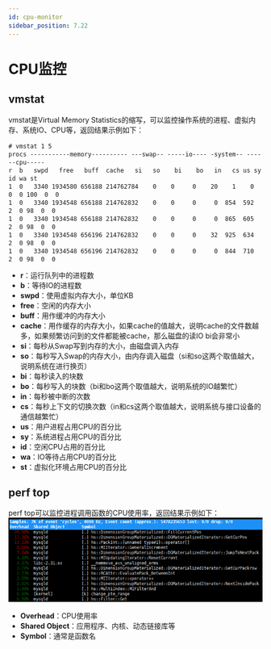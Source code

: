 ```yaml
---
id: cpu-monitor
sidebar_position: 7.22
---
```


# CPU监控

## vmstat
vmstat是Virtual Memory Statistics的缩写，可以监控操作系统的进程、虚拟内存、系统IO、CPU等，返回结果示例如下：
```shell
# vmstat 1 5
procs -----------memory---------- ---swap-- -----io---- -system-- ------cpu-----
r  b   swpd   free   buff  cache   si   so    bi    bo   in   cs us sy id wa st
1  0   3340 1934580 656188 214762784    0    0     0    20    1    0  0  0 100  0  0
1  0   3340 1934548 656188 214762832    0    0     0     0  854  592  2  0 98  0  0
1  0   3340 1934548 656188 214762832    0    0     0     0  865  605  2  0 98  0  0
1  0   3340 1934548 656196 214762832    0    0     0    32  925  634  2  0 98  0  0
1  0   3340 1934548 656196 214762832    0    0     0     0  844  710  2  0 98  0  0
```

- **r**：运行队列中的进程数
- **b**：等待IO的进程数
- **swpd**：使用虚拟内存大小，单位KB
- **free**：空闲的内存大小
- **buff**：用作缓冲的内存大小
- **cache**：用作缓存的内存大小，如果cache的值越大，说明cache的文件数越多，如果频繁访问到的文件都能被cache，那么磁盘的读IO bi会非常小
- **si**：每秒从Swap写到内存的大小，由磁盘调入内存
- **so**：每秒写入Swap的内存大小，由内存调入磁盘（si和so这两个取值越大，说明系统在进行换页）
- **bi**：每秒读入的块数
- **bo**：每秒写入的块数（bi和bo这两个取值越大，说明系统的IO越繁忙）
- **in**：每秒被中断的次数
- **cs**：每秒上下文的切换次数（in和cs这两个取值越大，说明系统与接口设备的通信越繁忙）
- **us**：用户进程占用CPU的百分比
- **sy**：系统进程占用CPU的百分比
- **id**：空闲CPU占用的百分比
- **wa**：IO等待占用CPU的百分比
- **st**：虚拟化环境占用CPU的百分比
## perf top
perf top可以监控进程调用函数的CPU使用率，返回结果示例如下：
![image.png](perf_top.png)

- **Overhead**：CPU使用率
- **Shared Object**：应用程序、内核、动态链接库等
- **Symbol**：通常是函数名
